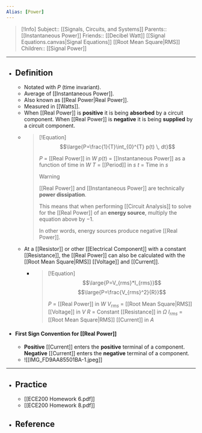 ```yaml
---
Alias: [Power]
---
```

> [!Info]
> Subject:: [[Signals, Circuits, and Systems]]
> Parents:: [[Instantaneous Power]]
> Friends:: [[Decibel Watt]] [[Signal Equations.canvas|Signal Equations]] [[Root Mean Square|RMS]]
> Children:: [[Signal Power]]
---
- ## Definition
	- Notated with $P$ (time invariant).
	- Average of [[Instantaneous Power]].
	- Also known as [[Real Power|Real Power]].
	- Measured in [[Watts]].
	- When [[Real Power]] is **positive** it is being **absorbed** by a circuit component. When [[Real Power]] is **negative** it is being **supplied** by a circuit component.
	- > [!Equation]
	  > $$\large{P=\frac{1}{T}\int_{0}^{T} p(t) \, dt}$$
	  > 
	  > $P$ = [[Real Power]] in $W$
	  > $p(t)$ = [[Instantaneous Power]] as a function of time in $W$
	  > $T$ = [[Period]] in $s$
	  > $t$ = Time in $s$
	  > 
	  > > [!Warning]
	  > > [[Real Power]] and [[Instantaneous Power]] are technically **power dissipation**. 
	  > > 
	  > > This means that when performing [[Circuit Analysis]] to solve for the [[Real Power]] of an **energy source**, multiply the equation above by $-1$.
	  > > 
	  > > In other words, energy sources produce negative [[Real Power]].
	- At a [[Resistor]] or other [[Electrical Component]] with a constant [[Resistance]], the [[Real Power]] can also be calculated with the [[Root Mean Square|RMS]] [[Voltage]] and [[Current]].
		- > [!Equation]
		  > $$\large{P=V_{rms}*I_{rms}}$$
		  > $$\large{P=\frac{V_{rms}^2}{R}}$$
		  > 
		  > $P$ = [[Real Power]] in $W$
		  > $V_{rms}$ = [[Root Mean Square|RMS]] [[Voltage]] in $V$
		  > $R$ = Constant [[Resistance]] in $\Omega$
		  > $I_{rms}$ = [[Root Mean Square|RMS]] [[Current]] in $A$
- #### First Sign Convention for [[Real Power]]
	- **Positive** [[Current]] enters the **positive** terminal of a component. **Negative** [[Current]] enters the **negative** terminal of a component.
	- ![[IMG_FD9AA85501BA-1.jpeg]]
---
- ## Practice
	- [[ECE200 Homework 6.pdf]]
	- [[ECE200 Homework 8.pdf]]
- ## Reference